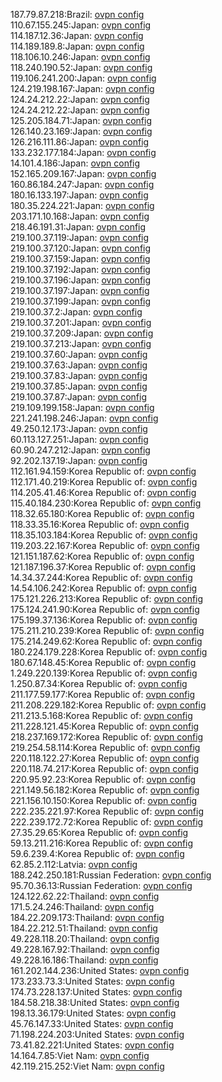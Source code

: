 187.79.87.218:Brazil: [ovpn config](vpn/187_79_87_218.ovpn)  
110.67.155.245:Japan: [ovpn config](vpn/110_67_155_245.ovpn)  
114.187.12.36:Japan: [ovpn config](vpn/114_187_12_36.ovpn)  
114.189.189.8:Japan: [ovpn config](vpn/114_189_189_8.ovpn)  
118.106.10.246:Japan: [ovpn config](vpn/118_106_10_246.ovpn)  
118.240.190.52:Japan: [ovpn config](vpn/118_240_190_52.ovpn)  
119.106.241.200:Japan: [ovpn config](vpn/119_106_241_200.ovpn)  
124.219.198.167:Japan: [ovpn config](vpn/124_219_198_167.ovpn)  
124.24.212.22:Japan: [ovpn config](vpn/124_24_212_22.ovpn)  
124.24.212.22:Japan: [ovpn config](vpn/124_24_212_22.ovpn)  
125.205.184.71:Japan: [ovpn config](vpn/125_205_184_71.ovpn)  
126.140.23.169:Japan: [ovpn config](vpn/126_140_23_169.ovpn)  
126.216.111.86:Japan: [ovpn config](vpn/126_216_111_86.ovpn)  
133.232.177.184:Japan: [ovpn config](vpn/133_232_177_184.ovpn)  
14.101.4.186:Japan: [ovpn config](vpn/14_101_4_186.ovpn)  
152.165.209.167:Japan: [ovpn config](vpn/152_165_209_167.ovpn)  
160.86.184.247:Japan: [ovpn config](vpn/160_86_184_247.ovpn)  
180.16.133.197:Japan: [ovpn config](vpn/180_16_133_197.ovpn)  
180.35.224.221:Japan: [ovpn config](vpn/180_35_224_221.ovpn)  
203.171.10.168:Japan: [ovpn config](vpn/203_171_10_168.ovpn)  
218.46.191.31:Japan: [ovpn config](vpn/218_46_191_31.ovpn)  
219.100.37.119:Japan: [ovpn config](vpn/219_100_37_119.ovpn)  
219.100.37.120:Japan: [ovpn config](vpn/219_100_37_120.ovpn)  
219.100.37.159:Japan: [ovpn config](vpn/219_100_37_159.ovpn)  
219.100.37.192:Japan: [ovpn config](vpn/219_100_37_192.ovpn)  
219.100.37.196:Japan: [ovpn config](vpn/219_100_37_196.ovpn)  
219.100.37.197:Japan: [ovpn config](vpn/219_100_37_197.ovpn)  
219.100.37.199:Japan: [ovpn config](vpn/219_100_37_199.ovpn)  
219.100.37.2:Japan: [ovpn config](vpn/219_100_37_2.ovpn)  
219.100.37.201:Japan: [ovpn config](vpn/219_100_37_201.ovpn)  
219.100.37.209:Japan: [ovpn config](vpn/219_100_37_209.ovpn)  
219.100.37.213:Japan: [ovpn config](vpn/219_100_37_213.ovpn)  
219.100.37.60:Japan: [ovpn config](vpn/219_100_37_60.ovpn)  
219.100.37.63:Japan: [ovpn config](vpn/219_100_37_63.ovpn)  
219.100.37.83:Japan: [ovpn config](vpn/219_100_37_83.ovpn)  
219.100.37.85:Japan: [ovpn config](vpn/219_100_37_85.ovpn)  
219.100.37.87:Japan: [ovpn config](vpn/219_100_37_87.ovpn)  
219.109.199.158:Japan: [ovpn config](vpn/219_109_199_158.ovpn)  
221.241.198.246:Japan: [ovpn config](vpn/221_241_198_246.ovpn)  
49.250.12.173:Japan: [ovpn config](vpn/49_250_12_173.ovpn)  
60.113.127.251:Japan: [ovpn config](vpn/60_113_127_251.ovpn)  
60.90.247.212:Japan: [ovpn config](vpn/60_90_247_212.ovpn)  
92.202.137.19:Japan: [ovpn config](vpn/92_202_137_19.ovpn)  
112.161.94.159:Korea Republic of: [ovpn config](vpn/112_161_94_159.ovpn)  
112.171.40.219:Korea Republic of: [ovpn config](vpn/112_171_40_219.ovpn)  
114.205.41.46:Korea Republic of: [ovpn config](vpn/114_205_41_46.ovpn)  
115.40.184.230:Korea Republic of: [ovpn config](vpn/115_40_184_230.ovpn)  
118.32.65.180:Korea Republic of: [ovpn config](vpn/118_32_65_180.ovpn)  
118.33.35.16:Korea Republic of: [ovpn config](vpn/118_33_35_16.ovpn)  
118.35.103.184:Korea Republic of: [ovpn config](vpn/118_35_103_184.ovpn)  
119.203.22.167:Korea Republic of: [ovpn config](vpn/119_203_22_167.ovpn)  
121.151.187.62:Korea Republic of: [ovpn config](vpn/121_151_187_62.ovpn)  
121.187.196.37:Korea Republic of: [ovpn config](vpn/121_187_196_37.ovpn)  
14.34.37.244:Korea Republic of: [ovpn config](vpn/14_34_37_244.ovpn)  
14.54.106.242:Korea Republic of: [ovpn config](vpn/14_54_106_242.ovpn)  
175.121.226.213:Korea Republic of: [ovpn config](vpn/175_121_226_213.ovpn)  
175.124.241.90:Korea Republic of: [ovpn config](vpn/175_124_241_90.ovpn)  
175.199.37.136:Korea Republic of: [ovpn config](vpn/175_199_37_136.ovpn)  
175.211.210.239:Korea Republic of: [ovpn config](vpn/175_211_210_239.ovpn)  
175.214.249.62:Korea Republic of: [ovpn config](vpn/175_214_249_62.ovpn)  
180.224.179.228:Korea Republic of: [ovpn config](vpn/180_224_179_228.ovpn)  
180.67.148.45:Korea Republic of: [ovpn config](vpn/180_67_148_45.ovpn)  
1.249.220.139:Korea Republic of: [ovpn config](vpn/1_249_220_139.ovpn)  
1.250.87.34:Korea Republic of: [ovpn config](vpn/1_250_87_34.ovpn)  
211.177.59.177:Korea Republic of: [ovpn config](vpn/211_177_59_177.ovpn)  
211.208.229.182:Korea Republic of: [ovpn config](vpn/211_208_229_182.ovpn)  
211.213.5.168:Korea Republic of: [ovpn config](vpn/211_213_5_168.ovpn)  
211.228.121.45:Korea Republic of: [ovpn config](vpn/211_228_121_45.ovpn)  
218.237.169.172:Korea Republic of: [ovpn config](vpn/218_237_169_172.ovpn)  
219.254.58.114:Korea Republic of: [ovpn config](vpn/219_254_58_114.ovpn)  
220.118.122.27:Korea Republic of: [ovpn config](vpn/220_118_122_27.ovpn)  
220.118.74.217:Korea Republic of: [ovpn config](vpn/220_118_74_217.ovpn)  
220.95.92.23:Korea Republic of: [ovpn config](vpn/220_95_92_23.ovpn)  
221.149.56.182:Korea Republic of: [ovpn config](vpn/221_149_56_182.ovpn)  
221.156.10.150:Korea Republic of: [ovpn config](vpn/221_156_10_150.ovpn)  
222.235.221.97:Korea Republic of: [ovpn config](vpn/222_235_221_97.ovpn)  
222.239.172.72:Korea Republic of: [ovpn config](vpn/222_239_172_72.ovpn)  
27.35.29.65:Korea Republic of: [ovpn config](vpn/27_35_29_65.ovpn)  
59.13.211.216:Korea Republic of: [ovpn config](vpn/59_13_211_216.ovpn)  
59.6.239.4:Korea Republic of: [ovpn config](vpn/59_6_239_4.ovpn)  
62.85.2.112:Latvia: [ovpn config](vpn/62_85_2_112.ovpn)  
188.242.250.181:Russian Federation: [ovpn config](vpn/188_242_250_181.ovpn)  
95.70.36.13:Russian Federation: [ovpn config](vpn/95_70_36_13.ovpn)  
124.122.62.22:Thailand: [ovpn config](vpn/124_122_62_22.ovpn)  
171.5.24.246:Thailand: [ovpn config](vpn/171_5_24_246.ovpn)  
184.22.209.173:Thailand: [ovpn config](vpn/184_22_209_173.ovpn)  
184.22.212.51:Thailand: [ovpn config](vpn/184_22_212_51.ovpn)  
49.228.118.20:Thailand: [ovpn config](vpn/49_228_118_20.ovpn)  
49.228.167.92:Thailand: [ovpn config](vpn/49_228_167_92.ovpn)  
49.228.16.186:Thailand: [ovpn config](vpn/49_228_16_186.ovpn)  
161.202.144.236:United States: [ovpn config](vpn/161_202_144_236.ovpn)  
173.233.73.3:United States: [ovpn config](vpn/173_233_73_3.ovpn)  
174.73.228.137:United States: [ovpn config](vpn/174_73_228_137.ovpn)  
184.58.218.38:United States: [ovpn config](vpn/184_58_218_38.ovpn)  
198.13.36.179:United States: [ovpn config](vpn/198_13_36_179.ovpn)  
45.76.147.33:United States: [ovpn config](vpn/45_76_147_33.ovpn)  
71.198.224.203:United States: [ovpn config](vpn/71_198_224_203.ovpn)  
73.41.82.221:United States: [ovpn config](vpn/73_41_82_221.ovpn)  
14.164.7.85:Viet Nam: [ovpn config](vpn/14_164_7_85.ovpn)  
42.119.215.252:Viet Nam: [ovpn config](vpn/42_119_215_252.ovpn)  
